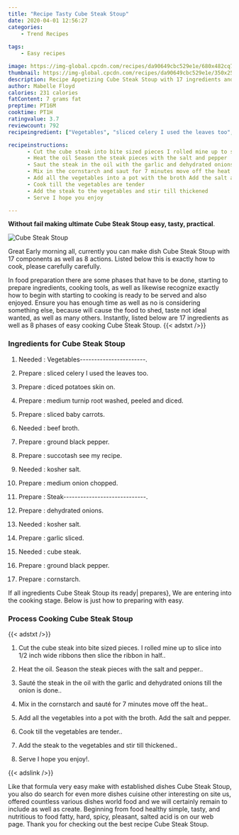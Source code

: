```yaml
---
title: "Recipe Tasty Cube Steak Stoup"
date: 2020-04-01 12:56:27
categories:
    - Trend Recipes
    
tags:
    - Easy recipes

image: https://img-global.cpcdn.com/recipes/da90649cbc529e1e/680x482cq70/cube-steak-stoup-recipe-main-photo.jpg
thumbnail: https://img-global.cpcdn.com/recipes/da90649cbc529e1e/350x250cq70/cube-steak-stoup-recipe-main-photo.jpg
description: Recipe Appetizing Cube Steak Stoup with 17 ingredients and 8 stages of easy cooking.
author: Mabelle Floyd
calories: 231 calories
fatContent: 7 grams fat
preptime: PT16M
cooktime: PT1H
ratingvalue: 3.7
reviewcount: 792
recipeingredient: ["Vegetables", "sliced celery I used the leaves too", "diced potatoes skin on", "medium turnip root washed peeled and diced", "sliced baby carrots", "beef broth", "ground black pepper", "succotash see my recipe", "kosher salt", "medium onion chopped", "Steak", "dehydrated onions", "kosher salt", "garlic sliced", "cube steak", "ground black pepper", "cornstarch"]

recipeinstructions: 
      - Cut the cube steak into bite sized pieces I rolled mine up to slice into 12 inch wide ribbons then slice the ribbon in half 
      - Heat the oil Season the steak pieces with the salt and pepper 
      - Saut the steak in the oil with the garlic and dehydrated onions till the onion is done 
      - Mix in the cornstarch and saut for 7 minutes move off the heat 
      - Add all the vegetables into a pot with the broth Add the salt and pepper 
      - Cook till the vegetables are tender 
      - Add the steak to the vegetables and stir till thickened 
      - Serve I hope you enjoy

---
```




**Without fail making ultimate Cube Steak Stoup easy, tasty, practical**. 


![Cube Steak Stoup](https://img-global.cpcdn.com/recipes/da90649cbc529e1e/680x482cq70/cube-steak-stoup-recipe-main-photo.jpg "Cube Steak Stoup")




Great Early morning all, currently you can make dish Cube Steak Stoup with 17 components as well as 8 actions. Listed below this is exactly how to cook, please carefully carefully.

In food preparation there are some phases that have to be done, starting to prepare ingredients, cooking tools, as well as likewise recognize exactly how to begin with starting to cooking is ready to be served and also enjoyed. Ensure you has enough time as well as no is considering something else, because will cause the food to shed, taste not ideal wanted, as well as many others. Instantly, listed below are 17 ingredients as well as 8 phases of easy cooking Cube Steak Stoup.
{{< adstxt />}}

### Ingredients for Cube Steak Stoup


1. Needed  : Vegetables-----------------------.

1. Prepare  : sliced celery I used the leaves too.

1. Prepare  : diced potatoes skin on.

1. Prepare  : medium turnip root washed, peeled and diced.

1. Prepare  : sliced baby carrots.

1. Needed  : beef broth.

1. Prepare  : ground black pepper.

1. Prepare  : succotash see my recipe.

1. Needed  : kosher salt.

1. Prepare  : medium onion chopped.

1. Prepare  : Steak-----------------------------.

1. Prepare  : dehydrated onions.

1. Needed  : kosher salt.

1. Prepare  : garlic sliced.

1. Needed  : cube steak.

1. Prepare  : ground black pepper.

1. Prepare  : cornstarch.



If all ingredients Cube Steak Stoup its ready| prepares}, We are entering into the cooking stage. Below is just how to preparing with easy.

### Process Cooking Cube Steak Stoup

{{< adstxt />}}


1. Cut the cube steak into bite sized pieces. I rolled mine up to slice into 1/2 inch wide ribbons then slice the ribbon in half..



1. Heat the oil. Season the steak pieces with the salt and pepper..



1. Sauté the steak in the oil with the garlic and dehydrated onions till the onion is done..



1. Mix in the cornstarch and sauté for 7 minutes move off the heat..



1. Add all the vegetables into a pot with the broth. Add the salt and pepper.



1. Cook till the vegetables are tender..



1. Add the steak to the vegetables and stir till thickened..



1. Serve I hope you enjoy!.





{{< adslink />}}

Like that formula very easy make with established dishes Cube Steak Stoup, you also do search for even more dishes cuisine other interesting on site us, offered countless various dishes world food and we will certainly remain to include as well as create. Beginning from food healthy simple, tasty, and nutritious to food fatty, hard, spicy, pleasant, salted acid is on our web page. Thank you for checking out the best recipe Cube Steak Stoup.
